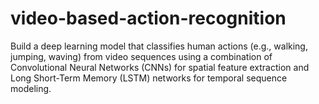 # video-based-action-recognition
Build a deep learning model that classifies human actions (e.g., walking, jumping, waving) from video sequences using a combination of Convolutional Neural Networks (CNNs) for spatial feature extraction and Long Short-Term Memory (LSTM) networks for temporal sequence modeling.
